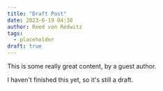 ```yaml
---
title: "Draft Post"
date: 2023-6-19 04:38
author: Reed von Redwitz
tags:
  - placeholder
draft: true
---
```


This is some really great content, by a guest author.

<!--more-->

I haven't finished this yet, so it's still a draft.
